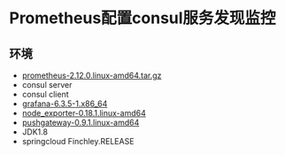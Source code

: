 # Prometheus配置consul服务发现监控

## 环境

- [prometheus-2.12.0.linux-amd64.tar.gz](https://github.com/prometheus/prometheus/releases/download/v2.12.0/prometheus-2.12.0.linux-amd64.tar.gz)
- consul server
- consul client
- [grafana-6.3.5-1.x86_64](https://dl.grafana.com/oss/release/grafana-6.3.5-1.x86_64.rpm)
- [node_exporter-0.18.1.linux-amd64](https://github.com/prometheus/node_exporter/releases)
- [pushgateway-0.9.1.linux-amd64](https://github.com/prometheus/pushgateway/releases/download/v0.9.1/pushgateway-0.9.1.linux-amd64.tar.gz)
- JDK1.8
- springcloud Finchley.RELEASE

